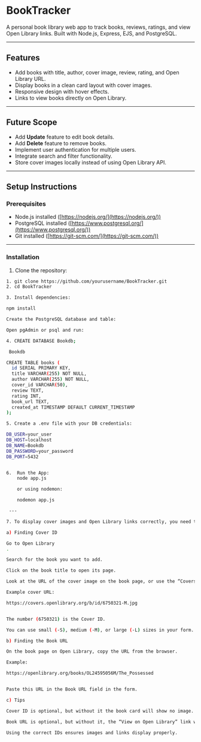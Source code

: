 # BookTracker

A personal book library web app to track books, reviews, ratings, and view Open Library links. Built with Node.js, Express, EJS, and PostgreSQL.

---

## Features

- Add books with title, author, cover image, review, rating, and Open Library URL.
- Display books in a clean card layout with cover images.
- Responsive design with hover effects.
- Links to view books directly on Open Library.

---

## Future Scope

- Add **Update** feature to edit book details.
- Add **Delete** feature to remove books.
- Implement user authentication for multiple users.
- Integrate search and filter functionality.
- Store cover images locally instead of using Open Library API.

---

## Setup Instructions

### Prerequisites

- Node.js installed ([https://nodejs.org/](https://nodejs.org/))
- PostgreSQL installed ([https://www.postgresql.org/](https://www.postgresql.org/))
- Git installed ([https://git-scm.com/](https://git-scm.com/))

---

### Installation

1. Clone the repository:

```bash
1. git clone https://github.com/yourusername/BookTracker.git
2. cd BookTracker

3. Install dependencies:

npm install

Create the PostgreSQL database and table:

Open pgAdmin or psql and run:

4. CREATE DATABASE Bookdb;

 Bookdb

CREATE TABLE books (
  id SERIAL PRIMARY KEY,
  title VARCHAR(255) NOT NULL,
  author VARCHAR(255) NOT NULL,
  cover_id VARCHAR(50),
  review TEXT,
  rating INT,
  book_url TEXT,
  created_at TIMESTAMP DEFAULT CURRENT_TIMESTAMP
);

5. Create a .env file with your DB credentials:

DB_USER=your_user
DB_HOST=localhost
DB_NAME=Bookdb
DB_PASSWORD=your_password
DB_PORT=5432


6.  Run the App:
    node app.js

    or using nodemon:

    nodemon app.js

 ---

7. To display cover images and Open Library links correctly, you need the Cover ID and Book URL.

a) Finding Cover ID

Go to Open Library
.

Search for the book you want to add.

Click on the book title to open its page.

Look at the URL of the cover image on the book page, or use the “Covers API”:

Example cover URL:

https://covers.openlibrary.org/b/id/6750321-M.jpg


The number (6750321) is the Cover ID.

You can use small (-S), medium (-M), or large (-L) sizes in your form.

b) Finding the Book URL

On the book page on Open Library, copy the URL from the browser.

Example:

https://openlibrary.org/books/OL24595056M/The_Possessed


Paste this URL in the Book URL field in the form.

c) Tips

Cover ID is optional, but without it the book card will show no image.

Book URL is optional, but without it, the “View on Open Library” link won’t appear.

Using the correct IDs ensures images and links display properly.
